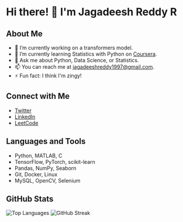 # Hi there! 👋 I'm Jagadeesh Reddy R

## About Me
- 🔭 I’m currently working on a transformers model.
- 🌱 I’m currently learning Statistics with Python on [Coursera](https://www.coursera.org/specializations/statistics-with-python).
- 💬 Ask me about Python, Data Science, or Statistics.
- 📫 You can reach me at jagadeeshreddy1997@gmail.com.
- ⚡ Fun fact: I think I'm zingy!

## Connect with Me
- [Twitter](https://twitter.com/jagadeeshreddyr)
- [LinkedIn](https://linkedin.com/in/jagadeesh-reddy-r)
- [LeetCode](https://www.leetcode.com/jagadeesh_reddy)

## Languages and Tools
- Python, MATLAB, C
- TensorFlow, PyTorch, scikit-learn
- Pandas, NumPy, Seaborn
- Git, Docker, Linux
- MySQL, OpenCV, Selenium

## GitHub Stats
![Top Languages](https://github-readme-stats.vercel.app/api/top-langs/?username=jagadeeshreddyr&layout=compact)
![GitHub Streak](https://github-readme-streak-stats.herokuapp.com/?user=jagadeeshreddyr)
